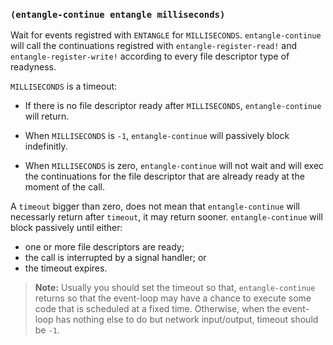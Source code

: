 
### `(entangle-continue entangle milliseconds)`

Wait for events registred with `ENTANGLE` for
`MILLISECONDS`. `entangle-continue` will call the continuations
registred with `entangle-register-read!` and
`entangle-register-write!` according to every file descriptor type of
readyness.

`MILLISECONDS` is a timeout:

- If there is no file descriptor ready
after `MILLISECONDS`, `entangle-continue` will return.

- When `MILLISECONDS` is `-1`, `entangle-continue` will passively
block indefinitly.

- When `MILLISECONDS` is zero, `entangle-continue` will not wait and
will exec the continuations for the file descriptor that are already
ready at the moment of the call.

A `timeout` bigger than zero, does not mean that `entangle-continue`
will necessarly return after `timeout`, it may return
sooner. `entangle-continue` will block passively until either:

- one or more file descriptors are ready;
- the call is interrupted by a signal handler; or
- the timeout expires.

> **Note:** Usually you should set the timeout so that,
> `entangle-continue` returns so that the event-loop may have a chance
> to execute some code that is scheduled at a fixed time. Otherwise,
> when the event-loop has nothing else to do but network input/output,
> timeout should be `-1`.
